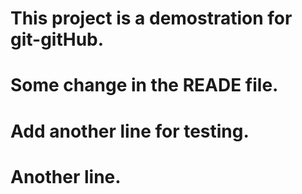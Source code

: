 # This project is a demostration for git-gitHub.
# Some change in the READE file.
# Add another line for testing.
# Another line.
